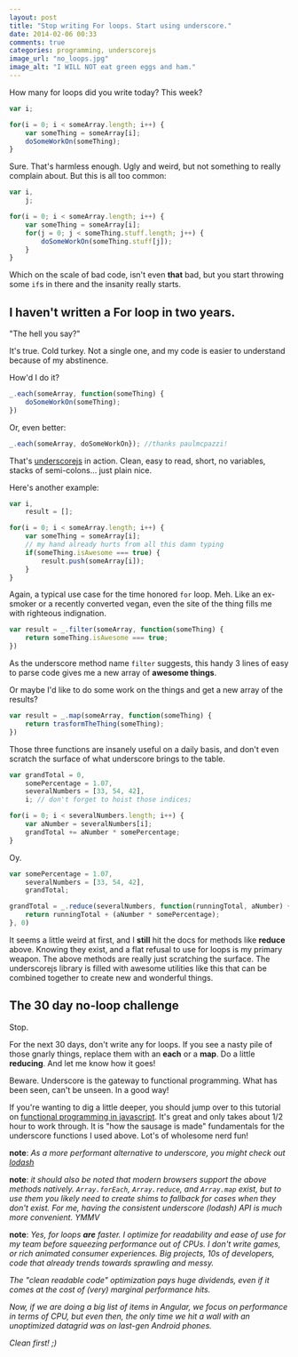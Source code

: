 ```yaml
---
layout: post
title: "Stop writing For loops. Start using underscore."
date: 2014-02-06 00:33
comments: true
categories: programming, underscorejs
image_url: "no_loops.jpg"
image_alt: "I WILL NOT eat green eggs and ham."
---
```



How many for loops did you write today? This week?

``` javascript
var i;

for(i = 0; i < someArray.length; i++) {
	var someThing = someArray[i];
	doSomeWorkOn(someThing);
}
```

Sure. That's harmless enough. Ugly and weird, but not something to really complain about. But this is all too common:

``` javascript
var i,
	j;

for(i = 0; i < someArray.length; i++) {
	var someThing = someArray[i];
	for(j = 0; j < someThing.stuff.length; j++) {
		doSomeWorkOn(someThing.stuff[j]);
	}
}
```

Which on the scale of bad code, isn't even **that** bad, but you start throwing some `if`s in there and the insanity really starts.

## I haven't written a For loop in two years.

"The hell you say?"

It's true. Cold turkey. Not a single one, and my code is easier to understand because of my abstinence.

How'd I do it?

``` javascript
_.each(someArray, function(someThing) {
	doSomeWorkOn(someThing);
})
```

Or, even better:

``` javascript
_.each(someArray, doSomeWorkOn}); //thanks paulmcpazzi!
```

That's [underscorejs](http://underscorejs.org/) in action. Clean, easy to read, short, no variables, stacks of semi-colons... just plain nice.

Here's another example:

``` javascript
var i,
	result = [];

for(i = 0; i < someArray.length; i++) {
	var someThing = someArray[i];
	// my hand already hurts from all this damn typing
	if(someThing.isAwesome === true) {
		result.push(someArray[i]);
	}
}
```

Again, a typical use case for the time honored `for` loop. Meh. Like an ex-smoker or a recently converted vegan, even the site of the thing fills me with righteous indignation.

``` javascript
var result = _.filter(someArray, function(someThing) {
	return someThing.isAwesome === true;
})
```

As the underscore method name `filter` suggests, this handy 3 lines of easy to parse code gives me a new array of **awesome things**.

Or maybe I'd like to do some work on the things and get a new array of the results?

``` javascript
var result = _.map(someArray, function(someThing) {
	return trasformTheThing(someThing);
})
```

Those three functions are insanely useful on a daily basis, and don't even scratch the surface of what underscore brings to the table.

``` javascript
var grandTotal = 0,
	somePercentage = 1.07,
	severalNumbers = [33, 54, 42],
	i; // don't forget to hoist those indices;

for(i = 0; i < severalNumbers.length; i++) {
	var aNumber = severalNumbers[i];
	grandTotal += aNumber * somePercentage;
}
```

Oy.

``` javascript
var somePercentage = 1.07,
	severalNumbers = [33, 54, 42],
	grandTotal; 

grandTotal = _.reduce(severalNumbers, function(runningTotal, aNumber) {
	return runningTotal + (aNumber * somePercentage);
}, 0)
```

It seems a little weird at first, and I **still** hit the docs for methods like **reduce** above. Knowing they exist, and a flat refusal to use for loops is my primary weapon. The above methods are really just scratching the surface. The underscorejs library is filled with awesome utilities like this that can be combined together to create new and wonderful things.

## The 30 day no-loop challenge

Stop.

For the next 30 days, don't write any for loops. If you see a nasty pile of those gnarly things, replace them with an **each** or a **map**. Do a little **reducing**. And let me know how it goes!

Beware. Underscore is the gateway to functional programming. What has been seen, can't be unseen. In a good way!

If you're wanting to dig a little deeper, you should jump over to this tutorial on [functional programming in javascript](http://reactive-extensions.github.io/learnrx/). It's great and only takes about 1/2 hour to work through. It is "how the sausage is made" fundamentals for the underscore functions I used above. Lot's of wholesome nerd fun!

**note**: *As a more performant alternative to underscore, you might check out [lodash](http://lodash.com/benchmarks)*

**note**: *it should also be noted that modern browsers support the above methods natively. `Array.forEach`, `Array.reduce`, and `Array.map` exist, but to use them you likely need to create shims to fallback for cases when they don't exist. For me, having the consistent underscore (lodash) API is much more convenient. YMMV*

**note**: <em>Yes, for loops **are** faster. I optimize for readability and ease of use for my team before squeezing performance out of CPUs. I don't write games, or rich animated consumer experiences. Big projects, 10s of developers, code that already trends towards sprawling and messy.

The "clean readable code" optimization pays huge dividends, even if it comes at the cost of (very) marginal performance hits.

Now, if we are doing a big list of items in Angular, we focus on performance in terms of CPU, but even then, the only time we hit a wall with an unoptimized datagrid was on last-gen Android phones.

Clean first! ;)</em>

